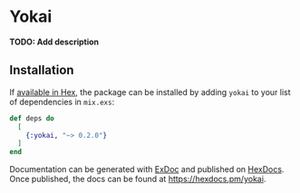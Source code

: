 # Yokai

**TODO: Add description**

## Installation

If [available in Hex](https://hex.pm/docs/publish), the package can be installed
by adding `yokai` to your list of dependencies in `mix.exs`:

```elixir
def deps do
  [
    {:yokai, "~> 0.2.0"}
  ]
end
```

Documentation can be generated with [ExDoc](https://github.com/elixir-lang/ex_doc)
and published on [HexDocs](https://hexdocs.pm). Once published, the docs can
be found at <https://hexdocs.pm/yokai>.
